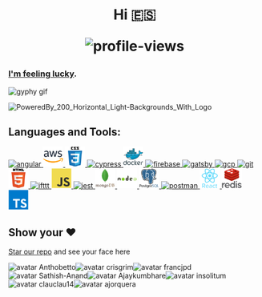 <h1 align="center">Hi 🇪🇸

![profile-views](https://komarev.com/ghpvc/?username=ajorquera&color=brightgreen)

### [I'm feeling lucky](https://fct5mvs0s5.execute-api.us-east-2.amazonaws.com).
![gyphy gif](https://media4.giphy.com/media/lGVNoCahA7M3u/giphy.gif?cid=bfae7322le0kszcjc8w7f9wb7oge3vn8uh866y2y1qewl85g&rid=giphy.gif&ct=g)

![PoweredBy_200_Horizontal_Light-Backgrounds_With_Logo](https://user-images.githubusercontent.com/5083214/161538646-c8e84d8f-df81-4722-a041-e091bc484cd6.gif)


<h2 align="left">Languages and Tools:</h2>

<p align="left">
  <a href="https://angular.io" target="_blank" rel="noreferrer">
    <img src="https://angular.io/assets/images/logos/angular/angular.svg" alt="angular" width="40" height="40" />
  </a>
  <a href="https://aws.amazon.com" target="_blank" rel="noreferrer">
    <img src="https://raw.githubusercontent.com/devicons/devicon/master/icons/amazonwebservices/amazonwebservices-original-wordmark.svg" alt="aws" width="40" height="40" />
  </a>
  <a href="https://www.w3schools.com/css/" target="_blank" rel="noreferrer">
    <img src="https://raw.githubusercontent.com/devicons/devicon/master/icons/css3/css3-original-wordmark.svg" alt="css3" width="40" height="40" />
  </a>
  <a href="https://www.cypress.io" target="_blank" rel="noreferrer">
    <img src="https://raw.githubusercontent.com/simple-icons/simple-icons/6e46ec1fc23b60c8fd0d2f2ff46db82e16dbd75f/icons/cypress.svg" alt="cypress" width="40" height="40" />
  </a>
  <a href="https://www.docker.com/" target="_blank" rel="noreferrer">
    <img src="https://raw.githubusercontent.com/devicons/devicon/master/icons/docker/docker-original-wordmark.svg" alt="docker" width="40" height="40" />
  </a>
  <a href="https://firebase.google.com/" target="_blank" rel="noreferrer">
    <img src="https://www.vectorlogo.zone/logos/firebase/firebase-icon.svg" alt="firebase" width="40" height="40" />
  </a>
  <a href="https://www.gatsbyjs.com/" target="_blank" rel="noreferrer">
    <img src="https://www.vectorlogo.zone/logos/gatsbyjs/gatsbyjs-icon.svg" alt="gatsby" width="40" height="40" />
  </a>
  <a href="https://cloud.google.com" target="_blank" rel="noreferrer">
    <img src="https://www.vectorlogo.zone/logos/google_cloud/google_cloud-icon.svg" alt="gcp" width="40" height="40" />
  </a>
  <a href="https://git-scm.com/" target="_blank" rel="noreferrer">
    <img src="https://www.vectorlogo.zone/logos/git-scm/git-scm-icon.svg" alt="git" width="40" height="40" />
  </a>
  <a href="https://www.w3.org/html/" target="_blank" rel="noreferrer">
    <img src="https://raw.githubusercontent.com/devicons/devicon/master/icons/html5/html5-original-wordmark.svg" alt="html5" width="40" height="40" />
  </a>
  <a href="https://ifttt.com/" target="_blank" rel="noreferrer">
    <img src="https://www.vectorlogo.zone/logos/ifttt/ifttt-ar21.svg" alt="ifttt" width="40" height="40" />
  </a>
  <a href="https://developer.mozilla.org/en-US/docs/Web/JavaScript" target="_blank" rel="noreferrer">
    <img src="https://raw.githubusercontent.com/devicons/devicon/master/icons/javascript/javascript-original.svg" alt="javascript" width="40" height="40" />
  </a>
  <a href="https://jestjs.io" target="_blank" rel="noreferrer">
    <img src="https://www.vectorlogo.zone/logos/jestjsio/jestjsio-icon.svg" alt="jest" width="40" height="40" />
  </a>
  <a href="https://www.mongodb.com/" target="_blank" rel="noreferrer">
    <img src="https://raw.githubusercontent.com/devicons/devicon/master/icons/mongodb/mongodb-original-wordmark.svg" alt="mongodb" width="40" height="40" />
  </a>
  <a href="https://nodejs.org" target="_blank" rel="noreferrer">
    <img src="https://raw.githubusercontent.com/devicons/devicon/master/icons/nodejs/nodejs-original-wordmark.svg" alt="nodejs" width="40" height="40" />
  </a>
  <a href="https://www.postgresql.org" target="_blank" rel="noreferrer">
    <img src="https://raw.githubusercontent.com/devicons/devicon/master/icons/postgresql/postgresql-original-wordmark.svg" alt="postgresql" width="40" height="40" />
  </a>
  <a href="https://postman.com" target="_blank" rel="noreferrer">
    <img src="https://www.vectorlogo.zone/logos/getpostman/getpostman-icon.svg" alt="postman" width="40" height="40" />
  </a>
  <a href="https://reactjs.org/" target="_blank" rel="noreferrer">
    <img src="https://raw.githubusercontent.com/devicons/devicon/master/icons/react/react-original-wordmark.svg" alt="react" width="40" height="40" />
  </a>
  <a href="https://redis.io" target="_blank" rel="noreferrer">
    <img src="https://raw.githubusercontent.com/devicons/devicon/master/icons/redis/redis-original-wordmark.svg" alt="redis" width="40" height="40" />
  </a>
  <a href="https://www.typescriptlang.org/" target="_blank" rel="noreferrer">
    <img src="https://raw.githubusercontent.com/devicons/devicon/master/icons/typescript/typescript-original.svg" alt="typescript" width="40" height="40" />
  </a>
</p>

## Show your ❤️ 
[Star our repo](https://github.com/ajorquera/ajorquera) and see your face here

<img alt="avatar Anthobetto" src="https://avatars.githubusercontent.com/u/64795591?v=4" height="50" /><img alt="avatar crisgrim" src="https://avatars.githubusercontent.com/u/7805193?v=4" height="50" /><img alt="avatar francjpd" src="https://avatars.githubusercontent.com/u/3185336?v=4" height="50" /><img alt="avatar Sathish-Anand" src="https://avatars.githubusercontent.com/u/62018195?v=4" height="50" /><img alt="avatar Ajaykumbhare" src="https://avatars.githubusercontent.com/u/17526893?v=4" height="50" /><img alt="avatar insolitum" src="https://avatars.githubusercontent.com/u/71332326?v=4" height="50" /><img alt="avatar clauclau14" src="https://avatars.githubusercontent.com/u/125213269?v=4" height="50" /><img alt="avatar ajorquera" src="https://avatars.githubusercontent.com/u/5083214?v=4" height="50" />
